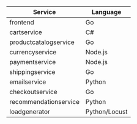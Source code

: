 | Service                                            | Language      |
| ---------------------------------------------------| ------------- | 
| frontend                                           | Go            | 
| cartservice                                        | C#            | 
| productcatalogservice                              | Go            | 
| currencyservice                                    | Node.js       |   
| paymentservice                                     | Node.js       | 
| shippingservice                                    | Go            | 
| emailservice                                       | Python        | 
| checkoutservice                                    | Go            | 
| recommendationservice                              | Python        |
| loadgenerator                                      | Python/Locust | 
